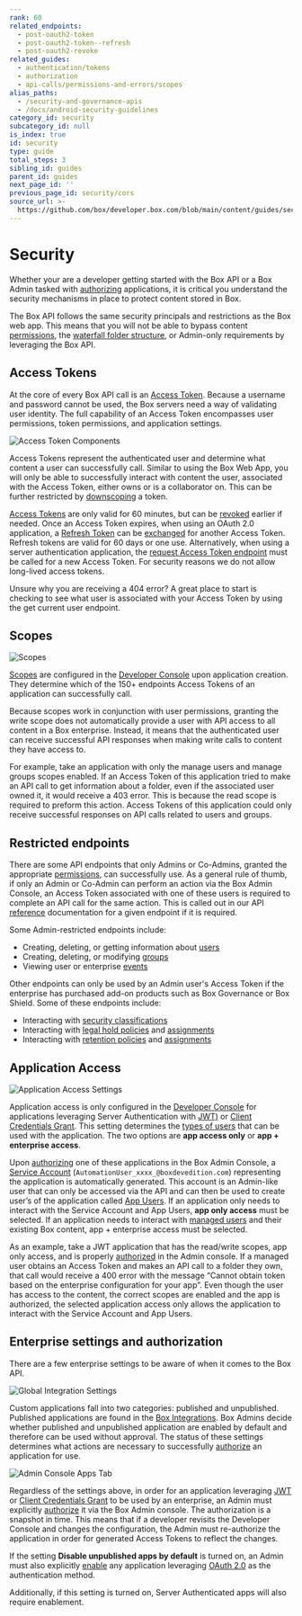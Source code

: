```yaml
---
rank: 60
related_endpoints:
  - post-oauth2-token
  - post-oauth2-token--refresh
  - post-oauth2-revoke
related_guides:
  - authentication/tokens
  - authorization
  - api-calls/permissions-and-errors/scopes
alias_paths:
  - /security-and-governance-apis
  - /docs/android-security-guidelines
category_id: security
subcategory_id: null
is_index: true
id: security
type: guide
total_steps: 3
sibling_id: guides
parent_id: guides
next_page_id: ''
previous_page_id: security/cors
source_url: >-
  https://github.com/box/developer.box.com/blob/main/content/guides/security/index.md
---
```

# Security

Whether your are a developer getting started with the Box API or a Box Admin
tasked with [authorizing][auth] applications, it is critical you understand the
security mechanisms in place to protect content stored in Box.

The Box API follows the same security principals and restrictions as the Box web
app. This means that you will not be able to bypass content [permissions][perm],
the [waterfall folder structure][waterfall], or Admin-only requirements by
leveraging the Box API.

## Access Tokens

At the core of every Box API call is an [Access Token][at]. Because a username
and password cannot be used, the Box servers need a way of validating user
identity. The full capability of an Access Token encompasses user permissions,
token permissions, and application settings.

<ImageFrame center shadow border>

![Access Token Components](images/token_vendiagram.png)

</ImageFrame>

Access Tokens represent the authenticated user and determine what content a
user can successfully call. Similar to using the Box Web App, you will only be
able to successfully interact with content the user, associated with the Access
Token, either owns or is a collaborator on. This can be further restricted by
[downscoping][downscope] a token.

[Access Tokens][at] are only valid for 60 minutes, but can be [revoked][revoked]
earlier if needed. Once an Access Token expires, when using an OAuth 2.0
application, a [Refresh Token][rt] can be [exchanged][exchange] for another
Access Token. Refresh tokens are valid for 60 days or one use. Alternatively,
when using a server authentication application, the
[request Access Token endpoint][gettoken] must be called for a new Access Token.
For security reasons we do not allow long-lived access tokens.

<Message type='tip'>

Unsure why you are receiving a 404 error? A great place to start is checking
to see what user is associated with your Access Token by using the get
current user endpoint.

</Message>

## Scopes

<ImageFrame center shadow border>

![Scopes](images/scopes.png)

</ImageFrame>

[Scopes][scopes] are configured in the [Developer Console][dc] upon application
creation. They determine which of the 150+ endpoints Access Tokens of an
application can successfully call.

Because scopes work in conjunction with user permissions, granting the write
scope does not automatically provide a user with API access to all content in a
Box enterprise. Instead, it means that the authenticated user can receive
successful API responses when making write calls to content they have access to.

For example, take an application with only the manage users and manage groups
scopes enabled. If an Access Token of this application tried to make an API call
to get information about a folder, even if the associated user owned it, it
would receive a 403 error. This is because the read scope is required to
preform this action. Access Tokens of this application could only receive
successful responses on API calls related to users and groups.

## Restricted endpoints

There are some API endpoints that only Admins or Co-Admins, granted the
appropriate [permissions][coadminperm], can successfully use. As a general rule
of thumb, if only an Admin or Co-Admin can perform an action via the Box Admin
Console, an Access Token associated with one of these users is required to
complete an API call for the same action. This is called out in our API
[reference][reference] documentation for a given endpoint if it is required.

Some Admin-restricted endpoints include:

- Creating, deleting, or getting information about [users][users]
- Creating, deleting, or modifying [groups][groups]
- Viewing user or enterprise [events][events]

Other endpoints can only be used by an Admin user's Access Token if the
enterprise has purchased add-on products such as Box Governance or Box Shield.
Some of these endpoints include:

- Interacting with [security classifications][sc]
- Interacting with [legal hold policies][lh] and [assignments][lha]
- Interacting with [retention policies][retention] and [assignments][rassign]

## Application Access

<ImageFrame center shadow border>

![Application Access Settings](images/app_access.png)

</ImageFrame>

Application access is only configured in the [Developer Console][dc] for
applications leveraging Server Authentication with [JWT)][jwt] or
[Client Credentials Grant][ccg]. This setting determines the
[types of users][usertypes] that can be used with the application. The two
options are **app access only** or **app + enterprise access**.

Upon [authorizing][auth] one of these applications in the Box Admin Console, a
[Service Account][serviceaccount] (`AutomationUser_xxxx_@boxdevedition.com`)
representing the application is automatically generated. This account is an
Admin-like user that can only be accessed via the API and can then be used to
create user’s of the application called [App Users][appusers]. If an application
only needs to interact with the Service Account and App Users,
**app only access** must be selected. If an application needs to interact with
[managed users][mu] and their existing Box content, app + enterprise access must
be selected.

As an example, take a JWT application that has the read/write scopes,
app only access, and is properly [authorized][auth] in the Admin console. If a
managed user obtains an Access Token and makes an API call to a folder they own,
that call would receive a 400 error with the message “Cannot obtain token based
on the enterprise configuration for your app”. Even though the user has access
to the content, the correct scopes are enabled and the app is authorized,
the selected application access only allows the application to interact with the
Service Account and App Users.

## Enterprise settings and authorization

There are a few enterprise settings to be aware of when it comes to the Box API.

<ImageFrame center shadow border>

![Global Integration Settings](images/global_integration_settings.png)

</ImageFrame>

Custom applications fall into two categories: published and unpublished.
Published applications are found in the [Box Integrations][appcenter]. Box
Admins decide whether published and unpublished application are enabled by
default and therefore can be used without approval. The status of these settings
determines what actions are necessary to successfully [authorize][auth] an
application for use.

<ImageFrame center shadow border>

![Admin Console Apps Tab](images/jwt_apps_cam.png)

</ImageFrame>

Regardless of the settings above, in order for an application leveraging
[JWT][jwt] or [Client Credentials Grant][ccg] to be used by an enterprise, an
Admin must explicitly [authorize][auth] it via the Box Admin console. The
authorization is a snapshot in time.  This means that if a developer revisits
the Developer Console and changes the configuration, the Admin must re-authorize
the application in order for generated Access Tokens to reflect the changes.

If the setting **Disable unpublished apps by default** is turned on, an Admin
must also explicitly [enable][auth] any application leveraging
[OAuth 2.0][oauth] as the authentication method.

Additionally, if this setting is turned on, Server Authenticated apps will also
require enablement.

<!-- i18n-enable localize-links -->

[perm]: https://support.box.com/hc/en-us/articles/360044196413-Understanding-Collaborator-Permission-Levels
[waterfall]: https://support.box.com/hc/en-us/articles/360043697254-Understanding-Folder-Permissions
<!-- i18n-disable localize-links -->

[downscope]: g://authentication/tokens/downscope
[at]: g://authentication/tokens
[revoked]: e://post-oauth2-revoke
[rt]: g://authentication/tokens/refresh
[gettoken]: e://post-oauth2-token
[exchange]: e://post-oauth2-token--refresh
<!-- i18n-enable localize-links -->

[coadminperm]: https://support.box.com/hc/en-us/articles/360044194393-Granting-And-Modifying-Co-Admin-Permissions
[reference]: page://reference
[dc]: https://app.box.com/developers/console
<!-- i18n-disable localize-links -->

[scopes]: g://api-calls/permissions-and-errors/scopes
[users]: e://resources/user
[groups]: e://resources/group
[events]: e://resources/event
[sc]: e://resources/classification
[lh]: e://resources/legal-hold-policy
[lha]: e://resources/legal-hold-policy-assignment
[retention]: e://resources/retention-policies
[rassign]: e://resources/retention-policy-assignment
[jwt]: g://authentication/jwt
[usertypes]: page://platform/user-types
[serviceaccount]: page://platform/user-types/#service-account
[appusers]: page://platform/user-types/#app-user
[mu]: page://platform/user-types/#managed-users
[auth]: g://authorization/custom-app-approval
[oauth]: g://authentication/oauth2
[jwt]: g://authentication/jwt
[ccg]: g://authentication/client-credentials
<!-- i18n-enable localize-links -->

[appcenter]: https://app.box.com/services
<!-- i18n-disable localize-links -->

[auth]: g://authorization
